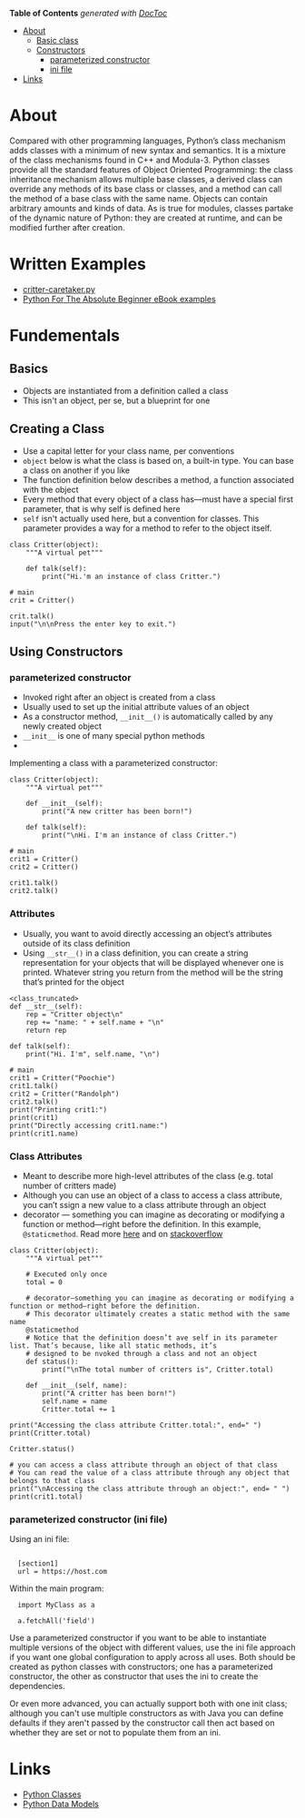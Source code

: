 <!-- START doctoc generated TOC please keep comment here to allow auto update -->
<!-- DON'T EDIT THIS SECTION, INSTEAD RE-RUN doctoc TO UPDATE -->
**Table of Contents**  *generated with [DocToc](https://github.com/thlorenz/doctoc)*

- [About](#about)
  - [Basic class](#basic-class)
  - [Constructors](#constructors)
    - [parameterized constructor](#parameterized-constructor)
    - [ini file](#ini-file)
- [Links](#links)

<!-- END doctoc generated TOC please keep comment here to allow auto update -->

# About

Compared with other programming languages, Python’s class mechanism adds classes with a minimum of new syntax and semantics. It is a mixture of the class mechanisms found in C++ and Modula-3. Python classes provide all the standard features of Object Oriented Programming: the class inheritance mechanism allows multiple base classes, a derived class can override any methods of its base class or classes, and a method can call the method of a base class with the same name. Objects can contain arbitrary amounts and kinds of data. As is true for modules, classes partake of the dynamic nature of Python: they are created at runtime, and can be modified further after creation.

# Written Examples

* [critter-caretaker.py](https://github.com/mdeguzis/python/blob/python2/games/critter-caretaker.py)
* [Python For The Absolute Beginner eBook examples](https://github.com/mdeguzis/python/tree/python3/ebook_examples/python-for-the-absolute-beginner/chapter08)

# Fundementals

## Basics

* Objects are instantiated from a definition called a class
* This isn't an object, per se, but a blueprint for one

## Creating a Class

* Use a capital letter for your class name, per conventions
* `object` below is what the class is based on, a built-in type. You can base a class on another if you like
* The function definition below describes a method, a function associated with the object
* Every method that every object of a class has—must have a special first parameter, that is why self is defined here 
* `self` isn't actually used here, but a convention for classes. This parameter provides a way for a method to refer to the object itself.

```
class Critter(object):
	"""A virtual pet"""
	
	def talk(self):
		print("Hi.'m an instance of class Critter.")
	
# main
crit = Critter()

crit.talk()
input("\n\nPress the enter key to exit.")

```

## Using Constructors

### parameterized constructor

* Invoked right after an object is created from a class
* Usually used to set up the initial attribute values of an object
* As a constructor method, `__init__()` is automatically called by any newly created object
* `__init__` is one of many special python methods
* 

Implementing a class with a parameterized constructor:
```
class Critter(object):
	"""A virtual pet"""

	def __init__(self):
		print("A new critter has been born!")
		
	def talk(self):
		print("\nHi. I'm an instance of class Critter.")

# main
crit1 = Critter()
crit2 = Critter()

crit1.talk()
crit2.talk()
```

### Attributes

* Usually, you want to avoid directly accessing an object’s attributes outside of its class definition
* Using `__str__()` in a class definition, you can create a string representation for your objects that will be displayed whenever one is printed. Whatever string you return from the method will be the string that’s printed for the object

```
<class_truncated>
def __str__(self):
	rep = "Critter object\n"
	rep += "name: " + self.name + "\n"
	return rep
	
def talk(self):
	print("Hi. I'm", self.name, "\n")

# main
crit1 = Critter("Poochie")
crit1.talk()
crit2 = Critter("Randolph")
crit2.talk()
print("Printing crit1:")
print(crit1)
print("Directly accessing crit1.name:")
print(crit1.name)
```

### Class Attributes

* Meant to describe more high-level attributes of the class (e.g. total number of critters made)
* Although you can use an object of a class to access a class attribute, you can’t ssign a new value to a class attribute through an object
* decorator — something you can imagine as decorating or modifying a function or method—right before the definition. In this example, `@staticmethod`. Read more [here](http://jfine-python-classes.readthedocs.io/en/latest/decorators.html) and on [stackoverflow](https://stackoverflow.com/a/1669524)

```
class Critter(object):
	"""A virtual pet"""
	
	# Executed only once
	total = 0

	# decorator—something you can imagine as decorating or modifying a function or method—right before the definition.
	# This decorator ultimately creates a static method with the same name
	@staticmethod
	# Notice that the definition doesn’t ave self in its parameter list. That’s because, like all static methods, it’s 
	# designed to be nvoked through a class and not an object
	def status():
		print("\nThe total number of critters is", Critter.total)

	def __init__(self, name):
		print("A critter has been born!")
		self.name = name
		Critter.total += 1
		
print("Accessing the class attribute Critter.total:", end=" ")
print(Critter.total)

Critter.status()

# you can access a class attribute through an object of that class
# You can read the value of a class attribute through any object that belongs to that class
print("\nAccessing the class attribute through an object:", end= " ")
print(crit1.total)
```

### parameterized constructor (ini file)

Using an ini file:
```

  [section1]
  url = https://host.com
```

Within the main program:
```
  import MyClass as a
  
  a.fetchAll('field')
````

Use a parameterized constructor if you want to be able to instantiate multiple versions of the object with different values, use the ini file approach if you want one global configuration to apply across all uses. Both should be created as python classes with constructors; one has a parameterized constructor, the other as constructor that uses the ini to create the dependencies. 

Or even more advanced, you can actually support both with one init class; although you can't use multiple constructors as with Java you can define defaults if they aren't passed by the constructor call then act based on whether they are set or not to populate them from an ini.

# Links

* [Python Classes](https://docs.python.org/2/tutorial/classes.html)
* [Python Data Models](https://docs.python.org/2/reference/datamodel.html)
